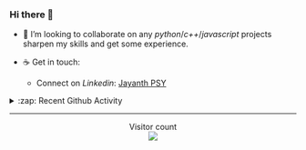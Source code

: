 ### Hi there 👋

<!-- - 🛠 I’m currently interning at [Tower Research Capital](https://www.tower-research.com/) in Core Engineering division. -->

- 👯 I’m looking to collaborate on any *python*/*c++*/*javascript* projects sharpen my skills and get some experience.

- ☕ Get in touch:
  +  Connect on *Linkedin*: [Jayanth PSY](https://www.linkedin.com/in/jayanth-p-b3924812a/)

<!--- ⚡ Fun fact: *Python* is older than *C++* and *Java*. -->

<!-- - :memo: The languages I use these days: 

<img src="https://wakatime.com/share/@j_tesla/e1311265-6285-4c3b-93d5-095ff9619aaf.png" width="700"/>
 -->
<details>
  <summary>:zap: Recent Github Activity</summary>
  
<!--START_SECTION:activity-->
1. 🎉 Merged PR [#161](https://github.com/j-tesla/blog-list/pull/161) in [j-tesla/blog-list](https://github.com/j-tesla/blog-list)
2. 🎉 Merged PR [#162](https://github.com/j-tesla/blog-list/pull/162) in [j-tesla/blog-list](https://github.com/j-tesla/blog-list)
3. 🎉 Merged PR [#163](https://github.com/j-tesla/blog-list/pull/163) in [j-tesla/blog-list](https://github.com/j-tesla/blog-list)
4. 🎉 Merged PR [#164](https://github.com/j-tesla/blog-list/pull/164) in [j-tesla/blog-list](https://github.com/j-tesla/blog-list)
5. 🎉 Merged PR [#157](https://github.com/j-tesla/blog-list/pull/157) in [j-tesla/blog-list](https://github.com/j-tesla/blog-list)
<!--END_SECTION:activity-->

</details>

-----

<p align="center"> 
  Visitor count<br>
  <img src="https://profile-counter.glitch.me/j-tesla/count.svg" />
</p>












<!--
**j-tesla/j-tesla** is a ✨ _special_ ✨ repository because its `README.md` (this file) appears on your GitHub profile.

Here are some ideas to get you started:

- 🔭 I’m currently working on ...
- 🌱 I’m currently learning ...
- 👯 I’m looking to collaborate on ...
- 🤔 I’m looking for help with ...
- 💬 Ask me about ...
- 📫 How to reach me: ...
- 😄 Pronouns: ...
- ⚡ Fun fact: ...
-->

